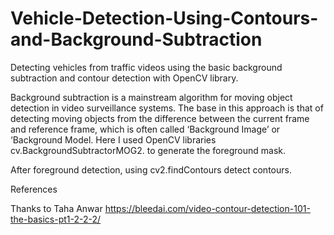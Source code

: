 # Vehicle-Detection-Using-Contours-and-Background-Subtraction
Detecting vehicles from traffic videos using the basic background subtraction and contour detection with OpenCV library.

Background subtraction is a mainstream algorithm for moving object detection in video surveillance systems.
The base in this approach is that of detecting moving objects from the difference between the current frame and reference frame, which is often called ‘Background Image’ or ‘Background Model.
Here I used OpenCV libraries cv.BackgroundSubtractorMOG2. to generate the foreground mask.

After foreground detection, using cv2.findContours detect contours.








References

Thanks to Taha Anwar https://bleedai.com/video-contour-detection-101-the-basics-pt1-2-2-2/
 
